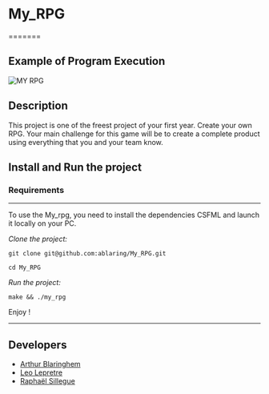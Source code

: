 # My_RPG
=======
## Example of Program Execution

![MY RPG](https://media.tenor.com/96CbikF8H54AAAAd/rpg.gif 'My_rpg')

## Description
This project is one of the freest project of your first year. Create your own RPG.
Your main challenge for this game will be to create a complete product using everything that you and your
team know.
## Install and Run the project
### Requirements
---
To use the My_rpg, you need to install the dependencies CSFML and launch it locally on your PC.

*Clone the project:*
```
git clone git@github.com:ablaring/My_RPG.git

cd My_RPG
```

*Run the project:*
```
make && ./my_rpg
```

Enjoy !

---


## Developers
- [Arthur Blaringhem](https://github.com/ablaring)
- [Leo Lepretre](https://github.com/LeoLEPRETRE)
- [Raphaël Sillegue](https://github.com/raaphh)
